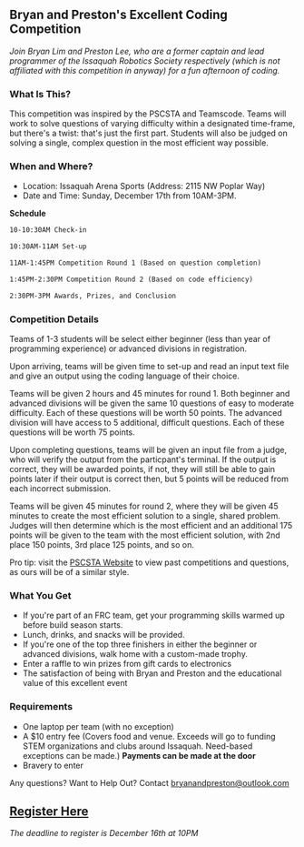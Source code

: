 ## Bryan and Preston's Excellent Coding Competition

_Join Bryan Lim and Preston Lee, who are a former captain and lead programmer of the Issaquah Robotics Society respectively (which is not affiliated with this competition in anyway) for a fun afternoon of coding._

### What Is This?

This competition was inspired by the PSCSTA and Teamscode. Teams will work to solve questions of varying difficulty within a designated time-frame, but there's a twist: that's just the first part. Students will also be judged on solving a single, complex question in the most efficient way possible.

### When and Where?

- Location: Issaquah Arena Sports (Address: 2115 NW Poplar Way)
- Date and Time: Sunday, December 17th from 10AM-3PM.

**Schedule**
```markdown
10-10:30AM Check-in 

10:30AM-11AM Set-up

11AM-1:45PM Competition Round 1 (Based on question completion)

1:45PM-2:30PM Competition Round 2 (Based on code efficiency)

2:30PM-3PM Awards, Prizes, and Conclusion
```

### Competition Details

Teams of 1-3 students will be select either beginner (less than year of programming experience) or advanced divisions in registration.

Upon arriving, teams will be given time to set-up and read an input text file and give an output using the coding language of their choice.

Teams will be given 2 hours and 45 minutes for round 1. Both beginner and advanced divisions will be given the same 10 questions of easy to moderate difficulty. Each of these questions will be worth 50 points. The advanced division will have access to 5 additional, difficult questions. Each of these questions will be worth 75 points.

Upon completing questions, teams will be given an input file from a judge, who will verify the output from the particpant's terminal. If the output is correct, they will be awarded points, if not, they will still be able to gain points later if their output is correct then, but 5 points will be reduced from each incorrect submission.

Teams will be given 45 minutes for round 2, where they will be given 45 minutes to create the most efficient solution to a single, shared problem. Judges will then determine which is the most efficient and an additional 175 points will be given to the team with the most efficient solution, with 2nd place 150 points, 3rd place 125 points, and so on.


Pro tip: visit the [PSCSTA Website](http://pscsta.org/pscsta-programming-contest/) to view past competitions and questions, as ours will be of a similar style. 

### What You Get

- If you're part of an FRC team, get your programming skills warmed up before build season starts.
- Lunch, drinks, and snacks will be provided.
- If you're one of the top three finishers in either the beginner or advanced divisions, walk home with a custom-made trophy.
- Enter a raffle to win prizes from gift cards to electronics
- The satisfaction of being with Bryan and Preston and the educational value of this excellent event

### Requirements

- One laptop per team (with no exception)
- A $10 entry fee (Covers food and venue. Exceeds will go to funding STEM organizations and clubs around Issaquah. Need-based exceptions can be made.) **Payments can be made at the door**
- Bravery to enter

Any questions? Want to Help Out? Contact [bryanandpreston@outlook.com](mailto:bryanandpreston@outlook.com)

## [Register Here](https://docs.google.com/forms/d/e/1FAIpQLSc7D2XKKRAEHg5nh-6hQqkH01x5obfk_ppboBWnEB_yLM3fug/viewform?usp=sf_link)

_The deadline to register is December 16th at 10PM_